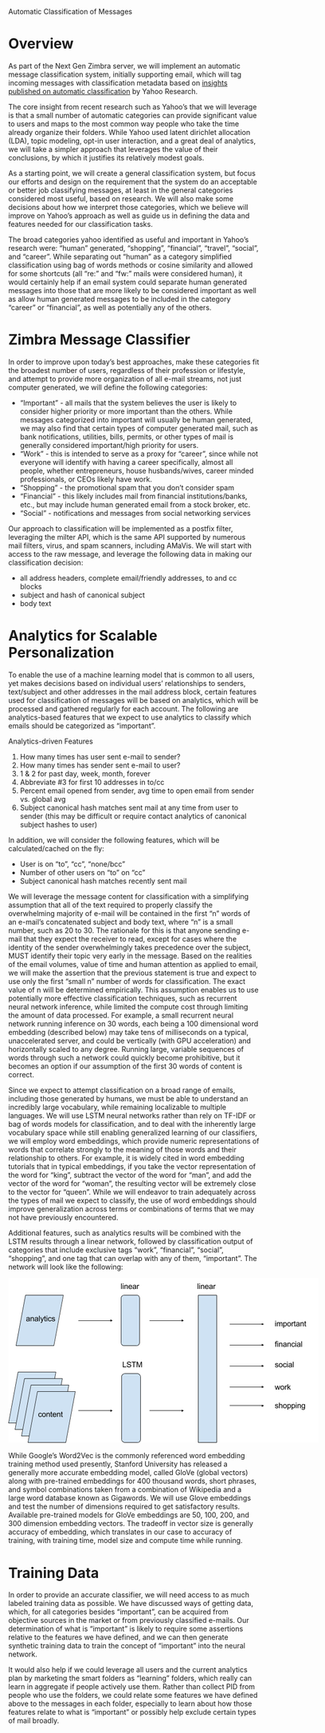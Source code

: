 <div>

<span class="c1"></span>

</div>

<span class="c8">Automatic Classification of Messages</span>

# <span class="c2">Overview</span>

<span>As part of the Next Gen Zimbra server, we will implement an automatic message classification system, initially supporting email, which will tag incoming messages with classification metadata based on</span> <span class="c7">[insights published on automatic classification](https://www.google.com/url?q=https://arxiv.org/pdf/1606.09296.pdf&sa=D&ust=1505953497834000&usg=AFQjCNG0klLNefl4csM7fBGvJLfWWNB4bw)</span><span class="c1"> by Yahoo Research.</span>

<span class="c1"></span>

<span class="c1">The core insight from recent research such as Yahoo’s that we will leverage is that a small number of automatic categories can provide significant value to users and maps to the most common way people who take the time already organize their folders. While Yahoo used latent dirichlet allocation (LDA), topic modeling, opt-in user interaction, and a great deal of analytics, we will take a simpler approach that leverages the value of their conclusions, by which it justifies its relatively modest goals.</span>

<span class="c1"></span>

<span class="c1">As a starting point, we will create a general classification system, but focus our efforts and design on the requirement that the system do an acceptable or better job classifying messages, at least in the general categories considered most useful, based on research. We will also make some decisions about how we interpret those categories, which we believe will improve on Yahoo’s approach as well as guide us in defining the data and features needed for our classification tasks.</span>

<span class="c1"></span>

<span class="c1">The broad categories yahoo identified as useful and important in Yahoo’s research were: “human” generated, “shopping”, “financial”, “travel”, “social”, and “career”. While separating out “human” as a category simplified classification using bag of words methods or cosine similarity and allowed for some shortcuts (all “re:” and “fw:” mails were considered human), it would certainly help if an email system could separate human generated messages into those that are more likely to be considered important as well as allow human generated messages to be included in the category “career” or “financial”, as well as potentially any of the others.</span>

# <span class="c2">Zimbra Message Classifier</span>

<span class="c1">In order to improve upon today’s best approaches, make these categories fit the broadest number of users, regardless of their profession or lifestyle, and attempt to provide more organization of all e-mail streams, not just computer generated, we will define the following categories:</span>

<span class="c1"></span>

*   <span class="c1">“Important” - all mails that the system believes the user is likely to consider higher priority or more important than the others. While messages categorized into important will usually be human generated, we may also find that certain types of computer generated mail, such as bank notifications, utilities, bills, permits, or other types of mail is generally considered important/high priority for users.</span>
*   <span class="c1">“Work” - this is intended to serve as a proxy for “career”, since while not everyone will identify with having a career specifically, almost all people, whether entrepreneurs, house husbands/wives, career minded professionals, or CEOs likely have work.</span>
*   <span class="c1">“Shopping” - the promotional spam that you don’t consider spam</span>
*   <span class="c1">“Financial” - this likely includes mail from financial institutions/banks, etc., but may include human generated email from a stock broker, etc.</span>
*   <span class="c1">“Social” - notifications and messages from social networking services</span>

<span class="c1"></span>

<span class="c1">Our approach to classification will be implemented as a postfix filter, leveraging the milter API, which is the same API supported by numerous mail filters, virus, and spam scanners, including AMaVis. We will start with access to the raw message, and leverage the following data in making our classification decision:</span>

<span class="c1"></span>

*   <span class="c1">all address headers, complete email/friendly addresses, to and cc blocks</span>
*   <span class="c1">subject and hash of canonical subject</span>
*   <span class="c1">body text</span>

# <span class="c2">Analytics for Scalable Personalization</span>

<span class="c1">To enable the use of a machine learning model that is common to all users, yet makes decisions based on individual users’ relationships to senders, text/subject and other addresses in the mail address block, certain features used for classification of messages will be based on analytics, which will be processed and gathered regularly for each account. The following are analytics-based features that we expect to use analytics to classify which emails should be categorized as “important”.</span>

<span class="c1"></span>

<span class="c1">Analytics-driven Features</span>

1.  <span class="c1">How many times has user sent e-mail to sender?</span>
2.  <span class="c1">How many times has sender sent e-mail to user?</span>
3.  <span class="c1">1 & 2 for past day, week, month, forever</span>
4.  <span class="c1">Abbreviate #3 for first 10 addresses in to/cc</span>
5.  <span class="c1">Percent email opened from sender, avg time to open email from sender vs. global avg</span>
6.  <span class="c1">Subject canonical hash matches sent mail at any time from user to sender (this may be difficult or require contact analytics of canonical subject hashes to user)</span>

<span class="c1"></span>

<span class="c1">In addition, we will consider the following features, which will be calculated/cached on the fly:</span>

*   <span class="c1">User is on “to”, “cc”, “none/bcc”</span>
*   <span class="c1">Number of other users on “to” on “cc”</span>
*   <span class="c1">Subject canonical hash matches recently sent mail</span>

<span class="c1"></span>

<span class="c1">We will leverage the message content for classification with a simplifying assumption that all of the text required to properly classify the overwhelming majority of e-mail will be contained in the first “n” words of an e-mail’s concatenated subject and body text, where “n” is a small number, such as 20 to 30\. The rationale for this is that anyone sending e-mail that they expect the receiver to read, except for cases where the identity of the sender overwhelmingly takes precedence over the subject, MUST identify their topic very early in the message. Based on the realities of the email volumes, value of time and human attention as applied to email, we will make the assertion that the previous statement is true and expect to use only the first “small n” number of words for classification. The exact value of n will be determined empirically. This assumption enables us to use potentially more effective classification techniques, such as recurrent neural network inference, while limited the compute cost through limiting the amount of data processed. For example, a small recurrent neural network running inference on 30 words, each being a 100 dimensional word embedding (described below) may take tens of milliseconds on a typical, unaccelerated server, and could be vertically (with GPU acceleration) and horizontally scaled to any degree. Running large, variable sequences of words through such a network could quickly become prohibitive, but it becomes an option if our assumption of the first 30 words of content is correct.</span>

<span class="c1"></span>

<span class="c1">Since we expect to attempt classification on a broad range of emails, including those generated by humans, we must be able to understand an incredibly large vocabulary, while remaining localizable to multiple languages. We will use LSTM neural networks rather than rely on TF-IDF or bag of words models for classification, and to deal with the inherently large vocabulary space while still enabling generalized learning of our classifiers, we will employ word embeddings, which provide numeric representations of words that correlate strongly to the meaning of those words and their relationship to others. For example, it is widely cited in word embedding tutorials that in typical embeddings, if you take the vector representation of the word for “king”, subtract the vector of the word for “man”, and add the vector of the word for “woman”, the resulting vector will be extremely close to the vector for “queen”. While we will endeavor to train adequately across the types of mail we expect to classify, the use of word embeddings should improve generalization across terms or combinations of terms that we may not have previously encountered.</span>

<span class="c1"></span>

<span class="c1">Additional features, such as analytics results will be combined with the LSTM results through a linear network, followed by classification output of categories that include exclusive tags “work”, “financial”, “social”, “shopping”, and one tag that can overlap with any of them, “important”. The network will look like the following:</span>

<span style="overflow: hidden; display: inline-block; margin: 0.00px 0.00px; border: 0.00px solid #000000; transform: rotate(0.00rad) translateZ(0px); -webkit-transform: rotate(0.00rad) translateZ(0px); width: 624.00px; height: 330.67px;">![](images/nntopology.png)</span>

<span class="c1"></span>

<span class="c1">While Google’s Word2Vec is the commonly referenced word embedding training method used presently, Stanford University has released a generally more accurate embedding model, called GloVe (global vectors) along with pre-trained embeddings for 400 thousand words, short phrases, and symbol combinations taken from a combination of Wikipedia and a large word database known as Gigawords. We will use Glove embeddings and test the number of dimensions required to get satisfactory results. Available pre-trained models for GloVe embeddings are 50, 100, 200, and 300 dimension embedding vectors. The tradeoff in vector size is generally accuracy of embedding, which translates in our case to accuracy of training, with training time, model size and compute time while running.</span>

# <span class="c2">Training Data</span>

<span class="c1">In order to provide an accurate classifier, we will need access to as much labeled training data as possible. We have discussed ways of getting data, which, for all categories besides “important”, can be acquired from objective sources in the market or from previously classified e-mails. Our determination of what is “important” is likely to require some assertions relative to the features we have defined, and we can then generate synthetic training data to train the concept of “important” into the neural network.</span>

<span class="c1"></span>

<span class="c1">It would also help if we could leverage all users and the current analytics plan by marketing the smart folders as “learning” folders, which really can learn in aggregate if people actively use them. Rather than collect PID from people who use the folders, we could relate some features we have defined above to the messages in each folder, especially to learn about how those features relate to what is “important” or possibly help exclude certain types of mail broadly.</span>

